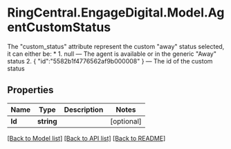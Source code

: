 # RingCentral.EngageDigital.Model.AgentCustomStatus
The \"custom_status\" attribute represent the custom \"away\" status selected, it can either be: * 1. null — ​The agent is available or in the generic \"Away\" status 2. { \"id\":\"5582b1f4776562af9b000008\" } — ​The id of the custom status
## Properties

Name | Type | Description | Notes
------------ | ------------- | ------------- | -------------
**Id** | **string** |  | [optional] 

[[Back to Model list]](../README.md#documentation-for-models) [[Back to API list]](../README.md#documentation-for-api-endpoints) [[Back to README]](../README.md)

